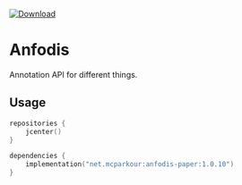 [![Download](https://api.bintray.com/packages/mcparkour/maven-public/anfodis-core/images/download.svg)](https://bintray.com/mcparkour/maven-public/anfodis-core/_latestVersion)

# Anfodis

Annotation API for different things.

## Usage

```kotlin
repositories {
    jcenter()
}

dependencies {
    implementation("net.mcparkour:anfodis-paper:1.0.10")
}
```

